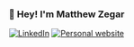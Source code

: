 <h3 align="center">👋 Hey! I'm Matthew Zegar</h3>

<p align="center">
  <a href="https://www.linkedin.com/in/matthewzegar/" target="_blank"><img src="https://img.shields.io/badge/linkedin-%230077B5.svg?&style=for-the-badge&logo=linkedin&logoColor=white" alt="LinkedIn"></a>
  <a href="https://mzegar.github.io/" target="_blank"><img src="https://img.shields.io/badge/portfolio-web-%23.svg?&style=for-the-badge&logo=&logoColor=white%22" alt="Personal website"></a>
</p>
